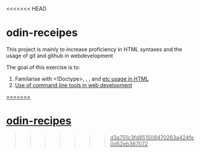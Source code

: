 <<<<<<< HEAD
# odin-receipes

This project is mainly to increase proficiency in HTML syntaxes and the usage of git and 
github in webdevelopment

The goal of this exercise is to:
1. Familarise with <!Doctype>, <h>, <body>, <head> and <a href= 'website'> etc usage in HTML
2. Use of command line tools in web development 

=======
# odin-recipes
>>>>>>> d3a751c3fd851509470263a424fe0d52eb367072
